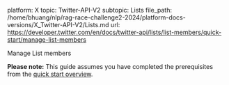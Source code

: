 platform: X
topic: Twitter-API-V2
subtopic: Lists
file_path: /home/bhuang/nlp/rag-race-challenge2-2024/platform-docs-versions/X_Twitter-API-V2/Lists.md
url: https://developer.twitter.com/en/docs/twitter-api/lists/list-members/quick-start/manage-list-members

Manage List members

**Please note:** This guide assumes you have completed the prerequisites from the [quick start overview](https://developer.twitter.com/en/docs/twitter-api/lists/list-members/quick-start).